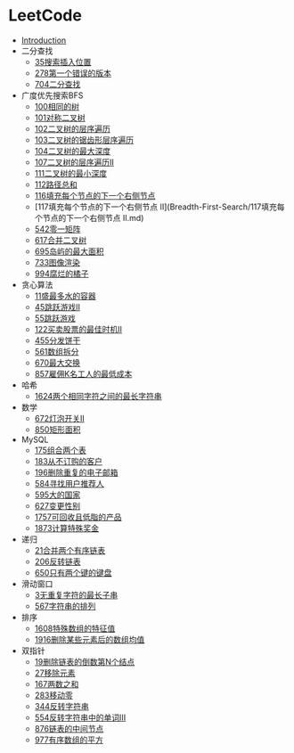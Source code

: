 # LeetCode

* [Introduction](README.md)
* 二分查找
  * [35搜索插入位置](BinarySearch/35搜索插入位置.md)
  * [278第一个错误的版本](BinarySearch/278第一个错误的版本.md)
  * [704二分查找](BinarySearch/704二分查找.md)
* 广度优先搜索BFS
  * [100相同的树](Breadth-First-Search/100相同的树.md)
  * [101对称二叉树](Breadth-First-Search/101对称二叉树.md)
  * [102二叉树的层序遍历](Breadth-First-Search/102二叉树的层序遍历.md)
  * [103二叉树的锯齿形层序遍历](Breadth-First-Search/103二叉树的锯齿形层序遍历.md)
  * [104二叉树的最大深度](Breadth-First-Search/104二叉树的最大深度.md)
  * [107二叉树的层序遍历Ⅱ](Breadth-First-Search/107二叉树的层序遍历Ⅱ.md)
  * [111二叉树的最小深度](Breadth-First-Search/111二叉树的最小深度.md)
  * [112路径总和](Breadth-First-Search/112路径总和.md)
  * [116填充每个节点的下一个右侧节点](Breadth-First-Search/116填充每个节点的下一个右侧节点.md)
  * [117填充每个节点的下一个右侧节点 Ⅱ](Breadth-First-Search/117填充每个节点的下一个右侧节点 Ⅱ.md)
  * [542零一矩阵](Breadth-First-Search/542零一矩阵.md)
  * [617合并二叉树](Breadth-First-Search/617合并二叉树.md)
  * [695岛屿的最大面积](Breadth-First-Search/695岛屿的最大面积.md)
  * [733图像渲染](Breadth-First-Search/733图像渲染.md)
  * [994腐烂的橘子](Breadth-First-Search/994腐烂的橘子.md)
* 贪心算法
  * [11盛最多水的容器](Greedy/11盛最多水的容器.md)
  * [45跳跃游戏Ⅱ](Greedy/45跳跃游戏Ⅱ.md)
  * [55跳跃游戏](Greedy/55跳跃游戏.md)
  * [122买卖股票的最佳时机Ⅱ](Greedy/122买卖股票的最佳时机Ⅱ.md)
  * [455分发饼干](Greedy/455分发饼干.md)
  * [561数组拆分](Greedy/561数组拆分.md)
  * [670最大交换](Greedy/670最大交换.md)
  * [857雇佣K名工人的最低成本](Greedy/857雇佣K名工人的最低成本.md)
* 哈希
  * [1624两个相同字符之间的最长字符串](Hash/1624两个相同字符之间的最长字符串.md)
* 数学
  * [672灯泡开关Ⅱ](Math/672灯泡开关Ⅱ.md)
  * [850矩形面积](Math/850矩形面积.md)
* MySQL
  * [175组合两个表](MySQL/175组合两个表.md)
  * [183从不订购的客户](MySQL/183从不订购的客户.md)
  * [196删除重复的电子邮箱](MySQL/196删除重复的电子邮箱.md)
  * [584寻找用户推荐人](MySQL/584寻找用户推荐人.md)
  * [595大的国家](MySQL/595大的国家.md)
  * [627变更性别](MySQL/627变更性别.md)
  * [1757可回收且低脂的产品](MySQL/1757可回收且低脂的产品.md)
  * [1873计算特殊奖金](MySQL/1873计算特殊奖金.md)
* 递归
  * [21合并两个有序链表](Recursion/21合并两个有序链表.md)
  * [206反转链表](Recursion/206反转链表.md)
  * [650只有两个键的键盘](Recursion/650只有两个键的键盘.md)
* 滑动窗口
  * [3无重复字符的最长子串](SlidingWindow/3无重复字符的最长子串.md)
  * [567字符串的排列](SlidingWindow/567字符串的排列.md)
* 排序
  * [1608特殊数组的特征值](Sort/1608特殊数组的特征值.md)
  * [1916删除某些元素后的数组均值](Sort/1916删除某些元素后的数组均值.md)
* 双指针
  * [19删除链表的倒数第N个结点](TwoPointers/19删除链表的倒数第N个结点.md)
  * [27移除元素](TwoPointers/27移除元素.md)
  * [167两数之和](TwoPointers/167两数之和.md)
  * [283移动零](TwoPointers/283移动零.md)
  * [344反转字符串](TwoPointers/344反转字符串.md)
  * [554反转字符串中的单词Ⅲ](TwoPointers/554反转字符串中的单词Ⅲ.md)
  * [876链表的中间节点](TwoPointers/876链表的中间节点.md)
  * [977有序数组的平方](TwoPointers/977有序数组的平方.md)
